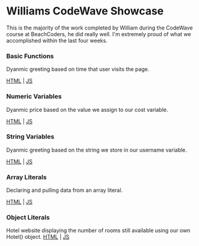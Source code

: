 # Williams CodeWave Showcase

This is the majority of the work completed by William during the CodeWave course at BeachCoders, he did really well. I'm extremely proud of what we accomplished within the last four weeks. 

### Basic Functions
Dyanmic greeting based on time that user visits the page.

[HTML](https://nndecker.dev/william/basic-functions/) | 
[JS](https://nndecker.dev/william/basic-functions/js/add-content.js)


### Numeric Variables
Dyanmic price based on the value we assign to our cost variable. 

[HTML](https://nndecker.dev/william/numeric-variables) | 
[JS](https://nndecker.dev/william/numeric-variables/js/numeric-variable.js)


### String Variables
Dyanmic greeting based on the string we store in our username variable. 

[HTML](https://nndecker.dev/william/string-variables) | 
[JS](https://nndecker.dev/william/string-variables/js/string-variable.js)

### Array Literals
Declaring and pulling data from an array literal. 

[HTML](https://nndecker.dev/william/array-literals) | 
[JS](https://nndecker.dev/william/array-literals/js/array-literal.js)

### Object Literals
Hotel website displaying the number of rooms still available using our own Hotel() object.
[HTML](https://nndecker/dev/william/object-literals) |
[JS](https://nndecker.dev/william/object-literals/js/object-literals.js)
